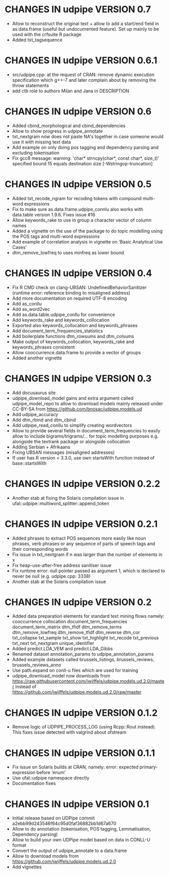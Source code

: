 # CHANGES IN udpipe VERSION 0.7

- Allow to reconstruct the original text + allow to add a start/end field in as.data.frame (useful but undocumented feature). Set up mainly to be used with the crfsuite R package
- Added txt_tagsequence

# CHANGES IN udpipe VERSION 0.6.1

- src/udpipe.cpp: at the request of CRAN: remove dynamic execution specification which g++-7 and later complain about by removing the throw statements
- add ctb role to authors Milan and Jana in DESCRIPTION 

# CHANGES IN udpipe VERSION 0.6

- Added cbind_morphological and cbind_dependencies
- Allow to show progress in udpipe_annotate
- txt_nextgram now does not paste NA's together in case someone would use it with missing text data
- Add example on only doing pos tagging and dependency parsing and excluding tokenisation
- Fix gcc8 message: warning: 'char* strncpy(char*, const char*, size_t)' specified bound 15 equals destination size [-Wstringop-truncation]

# CHANGES IN udpipe VERSION 0.5

- Added txt_recode_ngram for recoding tokens with compound multi-word expressions
- Fix to make sure as.data.frame.udpipe_connlu also works with data.table version 1.9.6. Fixes issue #16
- Allow keywords_rake to use in group a character vector of column names
- Added a vignette on the use of the package to do topic modelling using the POS tags and multi-word expressions
- Add example of correlation analysis in vignette on 'Basic Analytical Use Cases'
- dtm_remove_lowfreq to uses minfreq as lower bound

# CHANGES IN udpipe VERSION 0.4

- Fix R CMD check on clang-UBSAN: UndefinedBehaviorSanitizer (runtime error: reference binding to misaligned address)
- Add more documentation on required UTF-8 encoding
- Add as_conllu
- Add as_word2vec
- Add as.data.table.udpipe_conllu for convenience
- Add keywords_rake and keywords_collocation
- Exported also keywords_collocation and keywords_phrases
- Add document_term_frequencies_statistics
- Add boilerplate functions dtm_rowsums and dtm_colsums
- Make output of keywords_collocation, keywords_rake and keywords_phrases consistent
- Allow cooccurrence.data.frame to provide a vector of groups
- Added another vignette

# CHANGES IN udpipe VERSION 0.3

- Add docusaurus site
- udpipe_download_model gains and extra argument called udpipe_model_repo to allow to download models mainly released under CC-BY-SA from https://github.com/bnosac/udpipe.models.ud
- Add udpipe_accuracy 
- Add dtm_rbind and dtm_cbind 
- Add udpipe_read_conllu to simplify creating wordvectors 
- Allow to provide several fields in document_term_frequencies to easily allow to include bigrams/trigrams/... for topic modelling purposes e.g. alongside the textrank package or alongside collocation
- Adding Serbian + Afrikaans
- Fixing UBSAN messages (misaligned addresses)
- If user has R version < 3.3.0, use own startsWith function instead of base::startsWith
 
# CHANGES IN udpipe VERSION 0.2.2

- Another stab at fixing the Solaris compilation issue in  ufal::udpipe::multiword_splitter::append_token

# CHANGES IN udpipe VERSION 0.2.1

- Added phrases to extract POS sequences more easily like noun phrases, verb phrases or any sequence of parts of speech tags and their corresponding words
- Fix issue in txt_nextgram if n was larger than the number of elements in x
- Fix heap-use-after-free address sanitiser issue
- Fix runtime error: null pointer passed as argument 1, which is declared to never be null (e.g. udpipe.cpp: 3338)
- Another stab at the Solaris compilation issue


# CHANGES IN udpipe VERSION 0.2

- Added data preparation elements for standard text mining flows namely: 
    cooccurrence
    collocation
    document_term_frequencies
    document_term_matrix
    dtm_tfidf
    dtm_remove_terms
    dtm_remove_lowfreq
    dtm_remove_tfidf
    dtm_reverse
    dtm_cor
    txt_collapse
    txt_sample
    txt_show
    txt_highlight
    txt_recode
    txt_previous
    txt_next
    txt_nextgram
    unique_identifier
- Added predict.LDA_VEM and predict.LDA_Gibbs
- Renamed dataset annotation_params to udpipe_annotation_params
- Added example datasets called brussels_listings, brussels_reviews, brussels_reviews_anno
- Use path.expand on conll-u files which are used for training
- udpipe_download_model now downloads from https://raw.githubusercontent.com/jwijffels/udpipe.models.ud.2.0/master instead of https://github.com/jwijffels/udpipe.models.ud.2.0/raw/master

# CHANGES IN udpipe VERSION 0.1.2

- Remove logic of UDPIPE_PROCESS_LOG (using Rcpp::Rout instead). This fixes issue detected with valgrind about ofstream

# CHANGES IN udpipe VERSION 0.1.1

- Fix issue on Solaris builds at CRAN, namely: error: expected primary-expression before ‘enum’
- Use ufal::udpipe namespace directly
- Documentation fixes

# CHANGES IN udpipe VERSION 0.1

- Initial release based on UDPipe commit a2ebb99d243546f64c95d0faf36882bb1d67a670
- Allow to do annotation (tokenisation, POS tagging, Lemmatisation, Dependency parsing)
- Allow to build your own UDPipe model based on data in CONLL-U format
- Convert the output of udpipe_annotate to a data.frame
- Allow to download models from https://github.com/jwijffels/udpipe.models.ud.2.0
- Add vignettes

